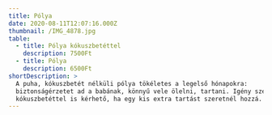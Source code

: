 ```yaml
---
title: Pólya
date: 2020-08-11T12:07:16.000Z
thumbnail: /IMG_4878.jpg
table:
  - title: Pólya kókuszbetéttel
    description: 7500Ft
  - title: Pólya
    description: 6500Ft
shortDescription: >
  A puha, kókuszbetét nélküli pólya tökéletes a legelső hónapokra:
  biztonságérzetet ad a babának, könnyű vele ölelni, tartani. Igény szerint
  kókuszbetéttel is kérhető, ha egy kis extra tartást szeretnél hozzá.
---
```


